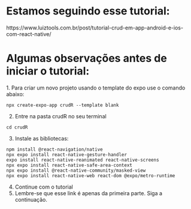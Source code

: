 <h1>Estamos seguindo esse tutorial:</h1>
https://www.luiztools.com.br/post/tutorial-crud-em-app-android-e-ios-com-react-native/ 

<h1>Algumas observações antes de iniciar o tutorial:</h1>
1. Para criar um novo projeto usando o template do expo use o comando abaixo:

```
npx create-expo-app crudR --template blank
```

2. Entre na pasta crudR no seu terminal

```
cd crudR
```

3. Instale as bibliotecas:

```
npm install @react-navigation/native
npx expo install react-native-gesture-handler 
expo install react-native-reanimated react-native-screens 
npx expo install react-native-safe-area-context 
npx expo install @react-native-community/masked-view
npx expo install react-native-web react-dom @expo/metro-runtime
```

4. Continue com o tutorial
5. Lembre-se que esse link é apenas da primeira parte. Siga a continuação.